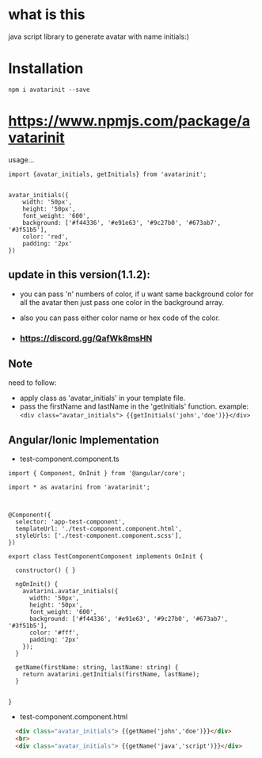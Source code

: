 # what is this

java script library to generate avatar with name initials:)

# Installation

`npm i avatarinit --save`

# https://www.npmjs.com/package/avatarinit

usage...

```TS
import {avatar_initials, getInitials} from 'avatarinit';


avatar_initials({
    width: '50px',
    height: '50px',
    font_weight: '600',
    background: ['#f44336', '#e91e63', '#9c27b0', '#673ab7', '#3f51b5'],
    color: 'red',
    padding: '2px'
})

```
## update in this version(1.1.2):

  * you can pass 'n' numbers of color, if u want same background color for all the avatar then just pass one color in the         background array.

  * also you can pass either color name or hex code of the color.

  * ### https://discord.gg/QafWk8msHN




## Note

need to follow:

* apply class as 'avatar_initials' in your template file.
* pass the firstName and lastName in the 'getInitials' function.
    example: 
        ```
        <div class="avatar_initials"> {{getInitials('john','doe')}}</div>
        ```
       

## Angular/Ionic Implementation

* test-component.component.ts

```TS
import { Component, OnInit } from '@angular/core';

import * as avatarini from 'avatarinit';



@Component({
  selector: 'app-test-component',
  templateUrl: './test-component.component.html',
  styleUrls: ['./test-component.component.scss'],
})

export class TestComponentComponent implements OnInit {

  constructor() { }

  ngOnInit() {  
    avatarini.avatar_initials({ 
      width: '50px', 
      height: '50px', 
      font_weight: '600', 
      background: ['#f44336', '#e91e63', '#9c27b0', '#673ab7', '#3f51b5'], 
      color: '#fff', 
      padding: '2px' 
    });
  }

  getName(firstName: string, lastName: string) {
    return avatarini.getInitials(firstName, lastName);
  }


}

```

* test-component.component.html

```HTML
  <div class="avatar_initials"> {{getName('john','doe')}}</div>
  <br>
  <div class="avatar_initials"> {{getName('java','script')}}</div>
```

